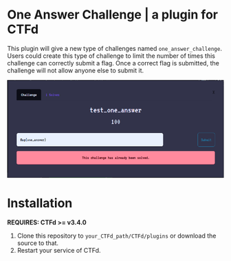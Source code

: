 # One Answer Challenge | a plugin for CTFd

This plugin will give a new type of challenges named `one_answer_challenge`. Users could create this type of challenge to limit the number of times this challenge can correctly submit a flag. Once a correct flag is submitted, the challenge will not allow anyone else to submit it.

![pic.png](./pic.png)

# Installation

**REQUIRES: CTFd >= v3.4.0**

1. Clone this repository to `your_CTFd_path/CTFd/plugins` or download the source to that.
2. Restart your service of CTFd.